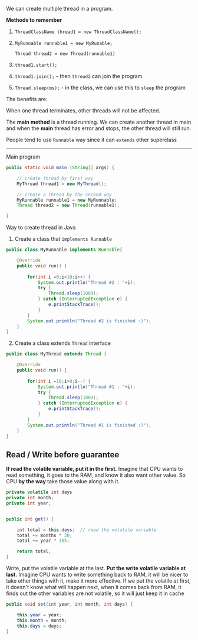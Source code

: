 We can create multiple thread in a program.

**Methods to remember** 
1. `ThreadClassName thread1 = new ThreadClassName();`
2. `MyRunnable runnable1 = new MyRunable;` 

    `Thread thread2 = new Thread(runnable1)`

3. `thread1.start();`
4. `thread1.join();` - then `thread2` can join the program.
5. `Thread.sleep(ms);` - in the class, we can use this to `sleep` the program

The benefits are: 

When one thread terminates, other threads will not be affected.

The **main method** is a thread running. We can create another thread in main and when the **main** thread has error and stops, the other thread will still run.

People tend to use `Runnable` way since it can `extends` other superclass


-------

Main program
```java
public static void main (String[] args) {

    // create thread by first way
    MyThread thread1 = new MyThread();

    // create a thread by the second way
    MyRunnable runnable1 = new MyRunnable;
    Thread thread2 = new Thread(runnable1);

}
```


Way to create thread in Java

1. Create a class that `implements Runnable`
```java
public class MyRunnable implements Runnable{

	@Override
	public void run() {
		
		for(int i =0;i<10;i++) {
			System.out.println("Thread #2 : "+i);
			try {
				Thread.sleep(1000);
			} catch (InterruptedException e) {
				e.printStackTrace();
			}
		}
		System.out.println("Thread #2 is finished :)");
	}
}
```

2. Create a class extends `Thread` interface
```java
public class MyThread extends Thread {

    @Override
    public void run() {
        		
		for(int i =10;i>0;i--) {
			System.out.println("Thread #1 : "+i);
			try {
				Thread.sleep(1000);
			} catch (InterruptedException e) {
				e.printStackTrace();
			}
		}
		System.out.println("Thread #1 is finished :)");
    }
}
```


## Read / Write before guarantee


**If read the volatile variable, put it in the first.** Imagine that CPU wants to read something, it goes to the RAM, and know it also want other value. So CPU **by the way** take those value along with it.
```java
private volatile int days
private int month;
private int year;


public int get() {

    int total = this.days;  // read the volatile variable
    total += months * 30;
    total += year * 365;

    return total;
}

```

Write, put the volatile variable at the last.
**Put the write volatile variable at last.** Imagine CPU wants to write something back to RAM, it will be nicer to take other things with it, make it more effective. If we put the volatile at first, it doesn't know what will happen next, when it comes back from RAM, it finds out the other variables are not volatile, so it will just keep it in cache
```java
public void set(int year, int month, int days) {

    this.year = year;
    this.month = month;
    this.days = days;
}
```
